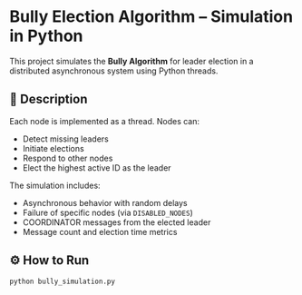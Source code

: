 # Bully Election Algorithm – Simulation in Python

This project simulates the **Bully Algorithm** for leader election in a distributed asynchronous system using Python threads.

## 📌 Description

Each node is implemented as a thread. Nodes can:
- Detect missing leaders
- Initiate elections
- Respond to other nodes
- Elect the highest active ID as the leader

The simulation includes:
- Asynchronous behavior with random delays
- Failure of specific nodes (via `DISABLED_NODES`)
- COORDINATOR messages from the elected leader
- Message count and election time metrics

## ⚙️ How to Run

```bash
python bully_simulation.py
